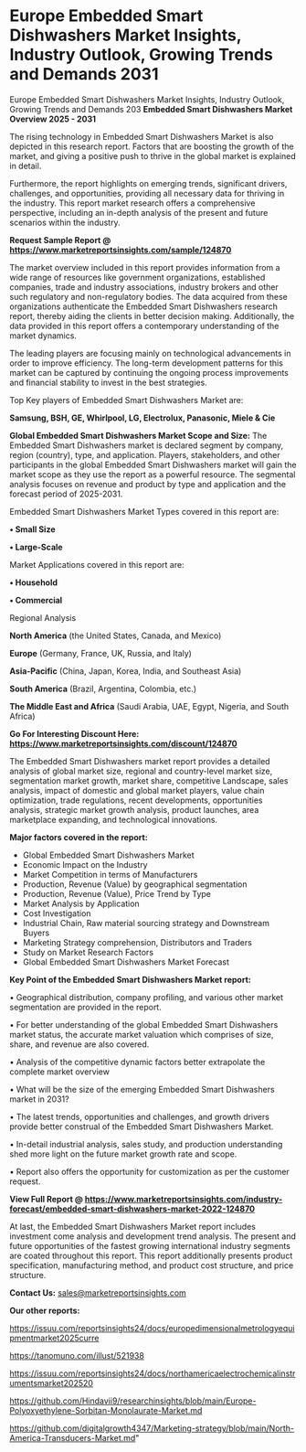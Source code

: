 # Europe Embedded Smart Dishwashers Market Insights, Industry Outlook, Growing Trends and Demands 2031
Europe Embedded Smart Dishwashers Market Insights, Industry Outlook, Growing Trends and Demands 203
<Strong> Embedded Smart Dishwashers Market Overview 2025 - 2031</strong>

The rising technology in Embedded Smart Dishwashers Market is also depicted in this research report. Factors that are boosting the growth of the market, and giving a positive push to thrive in the global market is explained in detail.

Furthermore, the report highlights on emerging trends, significant drivers, challenges, and opportunities, providing all necessary data for thriving in the industry. This report market research offers a comprehensive perspective, including an in-depth analysis of the present and future scenarios within the industry.

<strong>Request Sample Report @ <a href=https://www.marketreportsinsights.com/sample/124870>https://www.marketreportsinsights.com/sample/124870</a></strong>

The market overview included in this report provides information from a wide range of resources like government organizations, established companies, trade and industry associations, industry brokers and other such regulatory and non-regulatory bodies. The data acquired from these organizations authenticate the Embedded Smart Dishwashers research report, thereby aiding the clients in better decision making. Additionally, the data provided in this report offers a contemporary understanding of the market dynamics.

The leading players are focusing mainly on technological advancements in order to improve efficiency. The long-term development patterns for this market can be captured by continuing the ongoing process improvements and financial stability to invest in the best strategies.

Top Key players of Embedded Smart Dishwashers Market are:

<strong>Samsung, BSH, GE, Whirlpool, LG, Electrolux, Panasonic, Miele & Cie</strong>

<strong><b>Global Embedded Smart Dishwashers Market Scope and Size:</b></strong>
The Embedded Smart Dishwashers market is declared segment by company, region (country), type, and application. Players, stakeholders, and other participants in the global Embedded Smart Dishwashers market will gain the market scope as they use the report as a powerful resource. The segmental analysis focuses on revenue and product by type and application and the forecast period of 2025-2031.

Embedded Smart Dishwashers Market Types covered in this report are:

<strong>• Small Size

• Large-Scale</strong>

Market Applications covered in this report are:

<strong>• Household

• Commercial</strong> 

Regional Analysis

<strong>North America</strong> (the United States, Canada, and Mexico)

<strong>Europe</strong> (Germany, France, UK, Russia, and Italy)

<strong>Asia-Pacific</strong> (China, Japan, Korea, India, and Southeast Asia)

<strong>South America</strong> (Brazil, Argentina, Colombia, etc.)

<strong>The Middle East and Africa</strong> (Saudi Arabia, UAE, Egypt, Nigeria, and South Africa)

<strong>Go For Interesting Discount Here: <a href=https://www.marketreportsinsights.com/discount/124870>https://www.marketreportsinsights.com/discount/124870</a></strong>

The Embedded Smart Dishwashers market report provides a detailed analysis of global market size, regional and country-level market size, segmentation market growth, market share, competitive Landscape, sales analysis, impact of domestic and global market players, value chain optimization, trade regulations, recent developments, opportunities analysis, strategic market growth analysis, product launches, area marketplace expanding, and technological innovations.

<strong><b>Major factors covered in the report:</b></strong>
<ul>
  <li>Global Embedded Smart Dishwashers Market </li>
  <li>Economic Impact on the Industry</li>
  <li>Market Competition in terms of Manufacturers</li>
  <li>Production, Revenue (Value) by geographical segmentation</li>
  <li>Production, Revenue (Value), Price Trend by Type</li>
  <li>Market Analysis by Application</li>
  <li>Cost Investigation</li>
  <li>Industrial Chain, Raw material sourcing strategy and Downstream Buyers</li>
  <li>Marketing Strategy comprehension, Distributors and Traders</li>
  <li>Study on Market Research Factors</li>
  <li>Global Embedded Smart Dishwashers Market Forecast</li>
</ul>

<strong><b>Key Point of the Embedded Smart Dishwashers Market report:</b></strong>

• Geographical distribution, company profiling, and various other market segmentation are provided in the report.

• For better understanding of the global Embedded Smart Dishwashers market status, the accurate market valuation which comprises of size, share, and revenue are also covered.

• Analysis of the competitive dynamic factors better extrapolate the complete market overview

• What will be the size of the emerging Embedded Smart Dishwashers market in 2031?

• The latest trends, opportunities and challenges, and growth drivers provide better construal of the Embedded Smart Dishwashers Market.

• In-detail industrial analysis, sales study, and production understanding shed more light on the future market growth rate and scope.

• Report also offers the opportunity for customization as per the customer request.

<strong><b>View Full Report @ <a href=https://www.marketreportsinsights.com/industry-forecast/embedded-smart-dishwashers-market-2022-124870>https://www.marketreportsinsights.com/industry-forecast/embedded-smart-dishwashers-market-2022-124870</a></b></strong>


At last, the Embedded Smart Dishwashers Market report includes investment come analysis and development trend analysis. The present and future opportunities of the fastest growing international industry segments are coated throughout this report. This report additionally presents product specification, manufacturing method, and product cost structure, and price structure.

<strong>Contact Us:</strong>
sales@marketreportsinsights.com

<strong>Our other reports:</strong>

<a href=https://issuu.com/reportsinsights24/docs/europedimensionalmetrologyequipmentmarket2025curre>https://issuu.com/reportsinsights24/docs/europedimensionalmetrologyequipmentmarket2025curre</a>

<a href=https://tanomuno.com/illust/521938>https://tanomuno.com/illust/521938</a>

<a href=https://issuu.com/reportsinsights24/docs/northamericaelectrochemicalinstrumentsmarket202520>https://issuu.com/reportsinsights24/docs/northamericaelectrochemicalinstrumentsmarket202520</a>

<a href=https://github.com/Hindavii9/researchinsights/blob/main/Europe-Polyoxyethylene-Sorbitan-Monolaurate-Market.md>https://github.com/Hindavii9/researchinsights/blob/main/Europe-Polyoxyethylene-Sorbitan-Monolaurate-Market.md</a>

<a href=https://github.com/digitalgrowth4347/Marketing-strategy/blob/main/North-America-Transducers-Market.md>https://github.com/digitalgrowth4347/Marketing-strategy/blob/main/North-America-Transducers-Market.md</a>"
